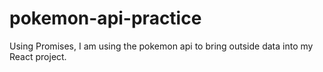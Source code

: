 # pokemon-api-practice
Using Promises, I am using the pokemon api to bring outside data into my React project.
